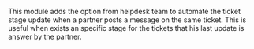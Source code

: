 This module adds the option from helpdesk team to automate the ticket stage update when a partner posts a message on the same ticket. This is useful when exists an specific stage for the tickets that his last update is answer by the partner.
